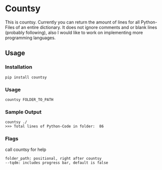 # Countsy
This is countsy. Currently you can return the amount of lines for all Python-Files of an
entire dictionary.
It does not ignore comments and or blank lines (probably following), also I would like to 
work on implementing more programming languages.
## Usage
### Installation
```
pip install countsy
```
### Usage
```
countsy FOLDER_TO_PATH
```

### Sample Output
```
countsy ./
>>> Total lines of Python-Code in folder:  86
```

### Flags
call countsy for help
```
folder_path: positional, right after countsy
--tqdm: includes progress bar, default is false
```